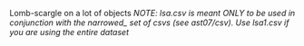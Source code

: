 Lomb-scargle on a lot of objects
*NOTE: lsa.csv is meant ONLY to be used in conjunction with the narrowed_ set of csvs (see ast07/csv).  Use lsa1.csv if you are using the entire dataset*
